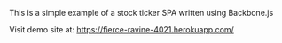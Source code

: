 This is a simple example of a stock ticker SPA written using Backbone.js

Visit demo site at: https://fierce-ravine-4021.herokuapp.com/
